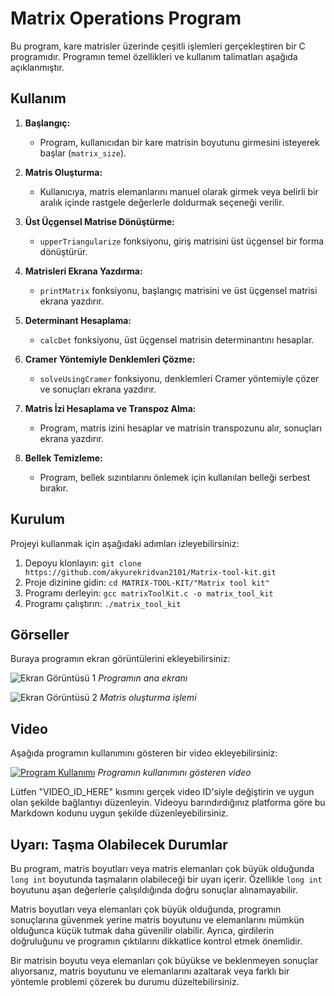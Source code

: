 # Matrix Operations Program

Bu program, kare matrisler üzerinde çeşitli işlemleri gerçekleştiren bir C programıdır. Programın temel özellikleri ve kullanım talimatları aşağıda açıklanmıştır.

## Kullanım

1. **Başlangıç:**
   - Program, kullanıcıdan bir kare matrisin boyutunu girmesini isteyerek başlar (`matrix_size`).

2. **Matris Oluşturma:**
   - Kullanıcıya, matris elemanlarını manuel olarak girmek veya belirli bir aralık içinde rastgele değerlerle doldurmak seçeneği verilir.

3. **Üst Üçgensel Matrise Dönüştürme:**
   - `upperTriangularize` fonksiyonu, giriş matrisini üst üçgensel bir forma dönüştürür.

4. **Matrisleri Ekrana Yazdırma:**
   - `printMatrix` fonksiyonu, başlangıç ​​matrisini ve üst üçgensel matrisi ekrana yazdırır.

5. **Determinant Hesaplama:**
   - `calcDet` fonksiyonu, üst üçgensel matrisin determinantını hesaplar.

6. **Cramer Yöntemiyle Denklemleri Çözme:**
   - `solveUsingCramer` fonksiyonu, denklemleri Cramer yöntemiyle çözer ve sonuçları ekrana yazdırır.

7. **Matris İzi Hesaplama ve Transpoz Alma:**
   - Program, matris izini hesaplar ve matrisin transpozunu alır, sonuçları ekrana yazdırır.

8. **Bellek Temizleme:**
   - Program, bellek sızıntılarını önlemek için kullanılan belleği serbest bırakır.

## Kurulum

Projeyi kullanmak için aşağıdaki adımları izleyebilirsiniz:

1. Depoyu klonlayın: `git clone https://github.com/akyurekridvan2101/Matrix-tool-kit.git`
2. Proje dizinine gidin: `cd MATRIX-TOOL-KIT/"Matrix tool kit"`
3. Programı derleyin: `gcc matrixToolKit.c -o matrix_tool_kit`
4. Programı çalıştırın: `./matrix_tool_kit`

## Görseller

Buraya programın ekran görüntülerini ekleyebilirsiniz:

![Ekran Görüntüsü 1](images/screenshot1.png)
*Programın ana ekranı*

![Ekran Görüntüsü 2](images/screenshot2.png)
*Matris oluşturma işlemi*

## Video

Aşağıda programın kullanımını gösteren bir video ekleyebilirsiniz:

[![Program Kullanımı](https://img.youtube.com/vi/VIDEO_ID_HERE/0.jpg)](https://www.youtube.com/watch?v=VIDEO_ID_HERE)
*Programın kullanımını gösteren video*

Lütfen "VIDEO_ID_HERE" kısmını gerçek video ID'siyle değiştirin ve uygun olan şekilde bağlantıyı düzenleyin. Videoyu barındırdığınız platforma göre bu Markdown kodunu uygun şekilde düzenleyebilirsiniz.

## Uyarı: Taşma Olabilecek Durumlar

Bu program, matris boyutları veya matris elemanları çok büyük olduğunda `long int` boyutunda taşmaların olabileceği bir uyarı içerir. Özellikle `long int` boyutunu aşan değerlerle çalışıldığında doğru sonuçlar alınamayabilir.

Matris boyutları veya elemanları çok büyük olduğunda, programın sonuçlarına güvenmek yerine matris boyutunu ve elemanlarını mümkün olduğunca küçük tutmak daha güvenilir olabilir. Ayrıca, girdilerin doğruluğunu ve programın çıktılarını dikkatlice kontrol etmek önemlidir.

Bir matrisin boyutu veya elemanları çok büyükse ve beklenmeyen sonuçlar alıyorsanız, matris boyutunu ve elemanlarını azaltarak veya farklı bir yöntemle problemi çözerek bu durumu düzeltebilirsiniz.

